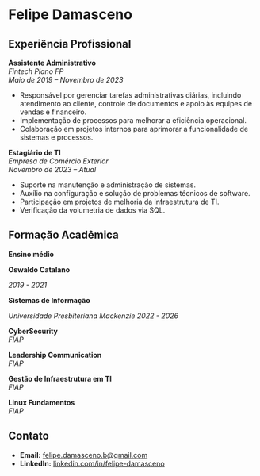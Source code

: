 # Felipe Damasceno

## Experiência Profissional

**Assistente Administrativo**  
_Fintech Plano FP_  
_Maio de 2019 – Novembro de 2023_

- Responsável por gerenciar tarefas administrativas diárias, incluindo atendimento ao cliente, controle de documentos e apoio às equipes de vendas e financeiro.
- Implementação de processos para melhorar a eficiência operacional.
- Colaboração em projetos internos para aprimorar a funcionalidade de sistemas e processos.

**Estagiário de TI**  
_Empresa de Comércio Exterior_  
_Novembro de 2023 – Atual_

- Suporte na manutenção e administração de sistemas.
- Auxílio na configuração e solução de problemas técnicos de software.
- Participação em projetos de melhoria da infraestrutura de TI.
- Verificação da volumetria de dados via SQL.

## Formação Acadêmica

**Ensino médio**

**Oswaldo Catalano**

_2019 - 2021_

**Sistemas de Informação**

_Universidade Presbiteriana Mackenzie_
_2022 - 2026_

**CyberSecurity**  
_FIAP_

**Leadership Communication**  
_FIAP_

**Gestão de Infraestrutura em TI**  
_FIAP_

**Linux Fundamentos**  
_FIAP_

## Contato

- **Email:** felipe.damasceno.b@gmail.com
- **LinkedIn:** [linkedin.com/in/felipe-damasceno](https://linkedin.com/in/felipe-damasceno)
